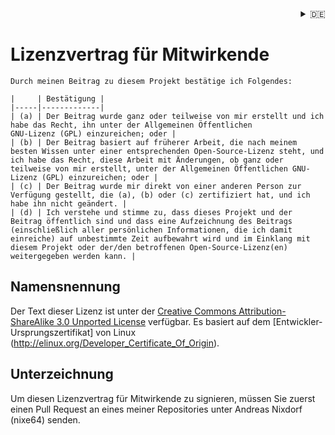 <div align="right">
<details>
<summary>🇩🇪</summary>
    🇩🇪 deutsch<br/>
    <a href="ReadMe.en.md">🇬🇧 english</a>
</details>
</div>

# Lizenzvertrag für Mitwirkende

```
Durch meinen Beitrag zu diesem Projekt bestätige ich Folgendes:

|     | Bestätigung |
|-----|-------------|
| (a) | Der Beitrag wurde ganz oder teilweise von mir erstellt und ich habe das Recht, ihn unter der Allgemeinen Öffentlichen
GNU-Lizenz (GPL) einzureichen; oder |
| (b) | Der Beitrag basiert auf früherer Arbeit, die nach meinem besten Wissen unter einer entsprechenden Open-Source-Lizenz steht, und ich habe das Recht, diese Arbeit mit Änderungen, ob ganz oder teilweise von mir erstellt, unter der Allgemeinen Öffentlichen GNU-Lizenz (GPL) einzureichen; oder |
| (c) | Der Beitrag wurde mir direkt von einer anderen Person zur Verfügung gestellt, die (a), (b) oder (c) zertifiziert hat, und ich habe ihn nicht geändert. |
| (d) | Ich verstehe und stimme zu, dass dieses Projekt und der Beitrag öffentlich sind und dass eine Aufzeichnung des Beitrags (einschließlich aller persönlichen Informationen, die ich damit einreiche) auf unbestimmte Zeit aufbewahrt wird und im Einklang mit diesem Projekt oder der/den betroffenen Open-Source-Lizenz(en) weitergegeben werden kann. |
```

## Namensnennung

Der Text dieser Lizenz ist unter der [Creative Commons Attribution-ShareAlike 3.0 Unported License](http://creativecommons.org/licenses/by-sa/3.0/) verfügbar. Es basiert auf dem [Entwickler-Ursprungszertifikat] von Linux (http://elinux.org/Developer_Certificate_Of_Origin).

## Unterzeichnung

Um diesen Lizenzvertrag für Mitwirkende zu signieren, müssen Sie zuerst einen Pull Request an eines meiner Repositories unter Andreas Nixdorf (nixe64) senden.

